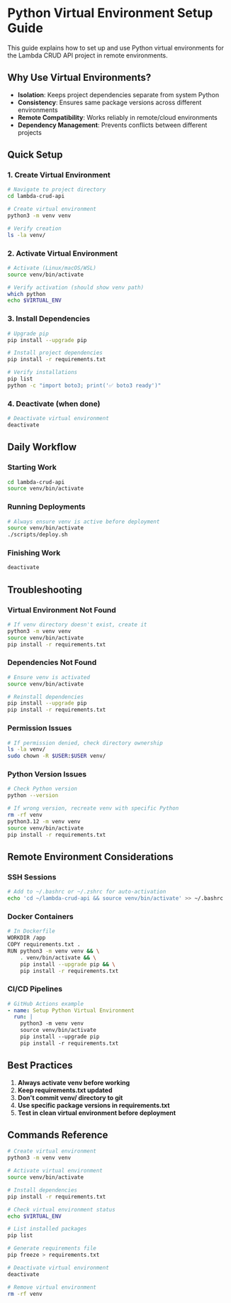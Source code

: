 # Python Virtual Environment Setup Guide

This guide explains how to set up and use Python virtual environments for the Lambda CRUD API project in remote environments.

## Why Use Virtual Environments?

- **Isolation**: Keeps project dependencies separate from system Python
- **Consistency**: Ensures same package versions across different environments
- **Remote Compatibility**: Works reliably in remote/cloud environments
- **Dependency Management**: Prevents conflicts between different projects

## Quick Setup

### 1. Create Virtual Environment

```bash
# Navigate to project directory
cd lambda-crud-api

# Create virtual environment
python3 -m venv venv

# Verify creation
ls -la venv/
```

### 2. Activate Virtual Environment

```bash
# Activate (Linux/macOS/WSL)
source venv/bin/activate

# Verify activation (should show venv path)
which python
echo $VIRTUAL_ENV
```

### 3. Install Dependencies

```bash
# Upgrade pip
pip install --upgrade pip

# Install project dependencies
pip install -r requirements.txt

# Verify installations
pip list
python -c "import boto3; print('✅ boto3 ready')"
```

### 4. Deactivate (when done)

```bash
# Deactivate virtual environment
deactivate
```

## Daily Workflow

### Starting Work

```bash
cd lambda-crud-api
source venv/bin/activate
```

### Running Deployments

```bash
# Always ensure venv is active before deployment
source venv/bin/activate
./scripts/deploy.sh
```

### Finishing Work

```bash
deactivate
```

## Troubleshooting

### Virtual Environment Not Found

```bash
# If venv directory doesn't exist, create it
python3 -m venv venv
source venv/bin/activate
pip install -r requirements.txt
```

### Dependencies Not Found

```bash
# Ensure venv is activated
source venv/bin/activate

# Reinstall dependencies
pip install --upgrade pip
pip install -r requirements.txt
```

### Permission Issues

```bash
# If permission denied, check directory ownership
ls -la venv/
sudo chown -R $USER:$USER venv/
```

### Python Version Issues

```bash
# Check Python version
python --version

# If wrong version, recreate venv with specific Python
rm -rf venv
python3.12 -m venv venv
source venv/bin/activate
pip install -r requirements.txt
```

## Remote Environment Considerations

### SSH Sessions

```bash
# Add to ~/.bashrc or ~/.zshrc for auto-activation
echo 'cd ~/lambda-crud-api && source venv/bin/activate' >> ~/.bashrc
```

### Docker Containers

```bash
# In Dockerfile
WORKDIR /app
COPY requirements.txt .
RUN python3 -m venv venv && \
    . venv/bin/activate && \
    pip install --upgrade pip && \
    pip install -r requirements.txt
```

### CI/CD Pipelines

```yaml
# GitHub Actions example
- name: Setup Python Virtual Environment
  run: |
    python3 -m venv venv
    source venv/bin/activate
    pip install --upgrade pip
    pip install -r requirements.txt
```

## Best Practices

1. **Always activate venv before working**
2. **Keep requirements.txt updated**
3. **Don't commit venv/ directory to git**
4. **Use specific package versions in requirements.txt**
5. **Test in clean virtual environment before deployment**

## Commands Reference

```bash
# Create virtual environment
python3 -m venv venv

# Activate virtual environment
source venv/bin/activate

# Install dependencies
pip install -r requirements.txt

# Check virtual environment status
echo $VIRTUAL_ENV

# List installed packages
pip list

# Generate requirements file
pip freeze > requirements.txt

# Deactivate virtual environment
deactivate

# Remove virtual environment
rm -rf venv
```